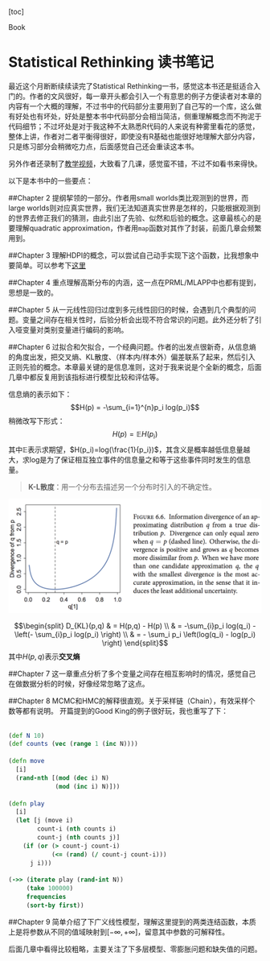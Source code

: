 [toc]

<div id="tags">Book</div>

# Statistical Rethinking 读书笔记

最近这个月断断续续读完了Statistical Rethinking一书，感觉这本书还是挺适合入门的。作者的文风很好，每一章开头都会引入一个有意思的例子方便读者对本章的内容有一个大概的理解，不过书中的代码部分主要用到了自己写的一个库，这么做有好处也有坏处，好处是整本书中代码部分会相当简洁，侧重理解概念而不拘泥于代码细节；不过坏处是对于我这种不太熟悉R代码的人来说有种雾里看花的感觉，整体上讲，作者对二者平衡得很好，即使没有R基础也能很好地理解大部分内容，只是练习部分会稍微吃力点，后面感觉自己还会重读这本书。

另外作者还录制了[教学视频](https://pan.baidu.com/s/1skZIvu9)，大致看了几课，感觉蛮不错，不过不如看书来得快。

以下是本书中的一些要点：

##Chapter 2
提纲挈领的一部分。作者用small worlds类比观测到的世界，而large worlds则对应真实世界，我们无法知道真实世界是怎样的，只能根据观测到的世界去修正我们的猜测，由此引出了先验、似然和后验的概念。这章最核心的是要理解quadratic approximation，作者用`map`函数对其作了封装，前面几章会频繁用到。

##Chapter 3
理解HDPI的概念，可以尝试自己动手实现下这个函数，比我想象中要简单。可以参考下[这里](http://stackoverflow.com/questions/22284502/highest-posterior-density-region-and-central-credible-region)

##Chapter 4
重点理解高斯分布的内涵，这一点在PRML/MLAPP中也都有提到，思想是一致的。

##Chapter 5
从一元线性回归过度到多元线性回归的时候，会遇到几个典型的问题。变量之间存在相关性时，后验分析会出现不符合常识的问题。此外还分析了引入哑变量对类别变量进行编码的影响。

##Chapter 6
过拟合和欠拟合，一个经典问题。作者的出发点很新奇，从信息熵的角度出发，把交叉熵、KL散度、（样本内/样本外）偏差联系了起来，然后引入正则先验的概念。本章最关键的是信息准则，这对于我来说是个全新的概念，后面几章中都反复用到该指标进行模型比较和评估等。

信息熵的表示如下：
$$H(p) = -\sum_{i=1}^{n}p_i log(p_i)$$
稍微改写下形式：
$$H(p) = \mathbb{E}H(p_i)$$
其中$\mathbb{E}$表示求期望，$H(p_i)=log(\frac{1}{p_i})$，其含义是概率越低信息量越大，求log是为了保证相互独立事件的信息量之和等于这些事件同时发生的信息量。

> **K-L散度**：用一个分布去描述另一个分布时引入的不确定性。

![屏幕快照 2017-05-06 19.00.39.png](../public/Statistical-Rethinking-1.png)

$$\begin{split}
D_{KL}(p,q) & = H(p,q) - H(p) \\
 & = -\sum_{i}p_i log(q_i)  - \left(- \sum_{i}p_i log(p_i) \right) \\
 & = - \sum_i p_i \left(log(q_i) - log(p_i) \right)
 \end{split}$$
其中$H(p,q)$表示**交叉熵**

##Chapter 7
这一章重点分析了多个变量之间存在相互影响时的情况，感觉自己在做数据分析的时候，好像经常忽略了这点。

##Chapter 8
MCMC和HMC的解释很直观。关于采样链（Chain），有效采样个数等都有说明。
开篇提到的Good King的例子很好玩，我也重写了下：

```clojure

(def N 10)
(def counts (vec (range 1 (inc N))))

(defn move
  [i]
  (rand-nth [(mod (dec i) N)
             (mod (inc i) N)]))

(defn play
  [i]
  (let [j (move i)
        count-i (nth counts i)
        count-j (nth counts j)]
    (if (or (> count-j count-i)
            (<= (rand) (/ count-j count-i)))
      j i)))

(->> (iterate play (rand-int N))
     (take 100000)
     frequencies
     (sort-by first))
```

##Chapter 9
简单介绍了下广义线性模型，理解这里提到的两类连结函数，本质上是将参数从不同的值域映射到$[-\infty,+\infty]$，留意其中参数的可解释性。

后面几章中看得比较粗略，主要关注了下多层模型、零膨胀问题和缺失值的问题。
